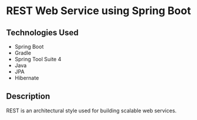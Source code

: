 # REST Web Service using Spring Boot

## Technologies Used
* Spring Boot
* Gradle
* Spring Tool Suite 4
* Java
* JPA
* Hibernate

## Description
REST is an architectural style used for building scalable web services.